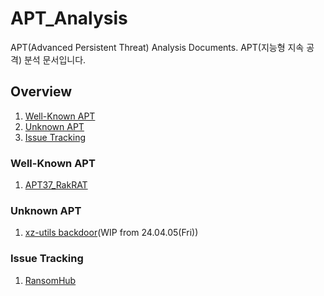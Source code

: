 # APT_Analysis

APT(Advanced Persistent Threat) Analysis Documents.
APT(지능형 지속 공격) 분석 문서입니다.

## Overview

1. [Well-Known APT](#well-known-apt)
2. [Unknown APT](#unknown-apt)
3. [Issue Tracking](#issue-tracking)

### Well-Known APT

1. [APT37_RakRAT](APT37_RakRAT)

### Unknown APT

1. [xz-utils backdoor](/Unknown/xz-utils_backdoor/)(WIP from 24.04.05(Fri))

### Issue Tracking

1. [RansomHub](RansomHub)
